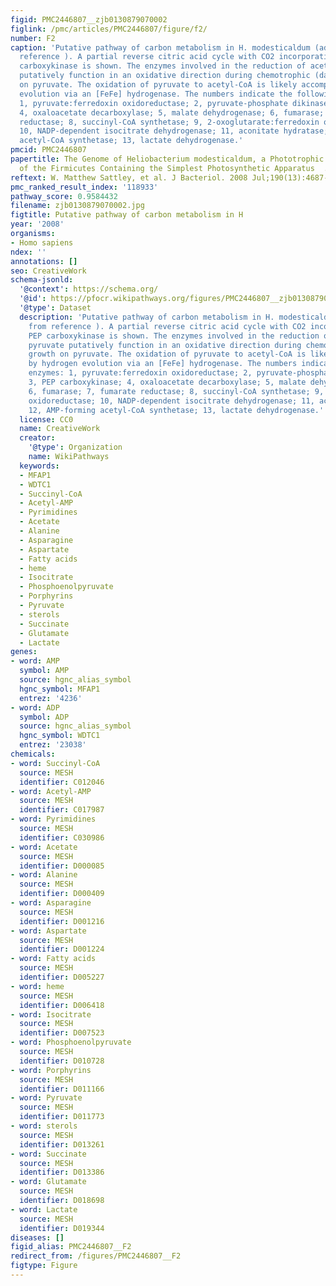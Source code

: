 ```yaml
---
figid: PMC2446807__zjb0130879070002
figlink: /pmc/articles/PMC2446807/figure/f2/
number: F2
caption: 'Putative pathway of carbon metabolism in H. modesticaldum (adapted from
  reference ). A partial reverse citric acid cycle with CO2 incorporation via PEP
  carboxykinase is shown. The enzymes involved in the reduction of acetate to pyruvate
  putatively function in an oxidative direction during chemotrophic (dark) growth
  on pyruvate. The oxidation of pyruvate to acetyl-CoA is likely accompanied by hydrogen
  evolution via an [FeFe] hydrogenase. The numbers indicate the following enzymes:
  1, pyruvate:ferredoxin oxidoreductase; 2, pyruvate-phosphate dikinase; 3, PEP carboxykinase;
  4, oxaloacetate decarboxylase; 5, malate dehydrogenase; 6, fumarase; 7, fumarate
  reductase; 8, succinyl-CoA synthetase; 9, 2-oxoglutarate:ferredoxin oxidoreductase;
  10, NADP-dependent isocitrate dehydrogenase; 11, aconitate hydratase; 12, AMP-forming
  acetyl-CoA synthetase; 13, lactate dehydrogenase.'
pmcid: PMC2446807
papertitle: The Genome of Heliobacterium modesticaldum, a Phototrophic Representative
  of the Firmicutes Containing the Simplest Photosynthetic Apparatus  .
reftext: W. Matthew Sattley, et al. J Bacteriol. 2008 Jul;190(13):4687-4696.
pmc_ranked_result_index: '118933'
pathway_score: 0.9584432
filename: zjb0130879070002.jpg
figtitle: Putative pathway of carbon metabolism in H
year: '2008'
organisms:
- Homo sapiens
ndex: ''
annotations: []
seo: CreativeWork
schema-jsonld:
  '@context': https://schema.org/
  '@id': https://pfocr.wikipathways.org/figures/PMC2446807__zjb0130879070002.html
  '@type': Dataset
  description: 'Putative pathway of carbon metabolism in H. modesticaldum (adapted
    from reference ). A partial reverse citric acid cycle with CO2 incorporation via
    PEP carboxykinase is shown. The enzymes involved in the reduction of acetate to
    pyruvate putatively function in an oxidative direction during chemotrophic (dark)
    growth on pyruvate. The oxidation of pyruvate to acetyl-CoA is likely accompanied
    by hydrogen evolution via an [FeFe] hydrogenase. The numbers indicate the following
    enzymes: 1, pyruvate:ferredoxin oxidoreductase; 2, pyruvate-phosphate dikinase;
    3, PEP carboxykinase; 4, oxaloacetate decarboxylase; 5, malate dehydrogenase;
    6, fumarase; 7, fumarate reductase; 8, succinyl-CoA synthetase; 9, 2-oxoglutarate:ferredoxin
    oxidoreductase; 10, NADP-dependent isocitrate dehydrogenase; 11, aconitate hydratase;
    12, AMP-forming acetyl-CoA synthetase; 13, lactate dehydrogenase.'
  license: CC0
  name: CreativeWork
  creator:
    '@type': Organization
    name: WikiPathways
  keywords:
  - MFAP1
  - WDTC1
  - Succinyl-CoA
  - Acetyl-AMP
  - Pyrimidines
  - Acetate
  - Alanine
  - Asparagine
  - Aspartate
  - Fatty acids
  - heme
  - Isocitrate
  - Phosphoenolpyruvate
  - Porphyrins
  - Pyruvate
  - sterols
  - Succinate
  - Glutamate
  - Lactate
genes:
- word: AMP
  symbol: AMP
  source: hgnc_alias_symbol
  hgnc_symbol: MFAP1
  entrez: '4236'
- word: ADP
  symbol: ADP
  source: hgnc_alias_symbol
  hgnc_symbol: WDTC1
  entrez: '23038'
chemicals:
- word: Succinyl-CoA
  source: MESH
  identifier: C012046
- word: Acetyl-AMP
  source: MESH
  identifier: C017987
- word: Pyrimidines
  source: MESH
  identifier: C030986
- word: Acetate
  source: MESH
  identifier: D000085
- word: Alanine
  source: MESH
  identifier: D000409
- word: Asparagine
  source: MESH
  identifier: D001216
- word: Aspartate
  source: MESH
  identifier: D001224
- word: Fatty acids
  source: MESH
  identifier: D005227
- word: heme
  source: MESH
  identifier: D006418
- word: Isocitrate
  source: MESH
  identifier: D007523
- word: Phosphoenolpyruvate
  source: MESH
  identifier: D010728
- word: Porphyrins
  source: MESH
  identifier: D011166
- word: Pyruvate
  source: MESH
  identifier: D011773
- word: sterols
  source: MESH
  identifier: D013261
- word: Succinate
  source: MESH
  identifier: D013386
- word: Glutamate
  source: MESH
  identifier: D018698
- word: Lactate
  source: MESH
  identifier: D019344
diseases: []
figid_alias: PMC2446807__F2
redirect_from: /figures/PMC2446807__F2
figtype: Figure
---
```

